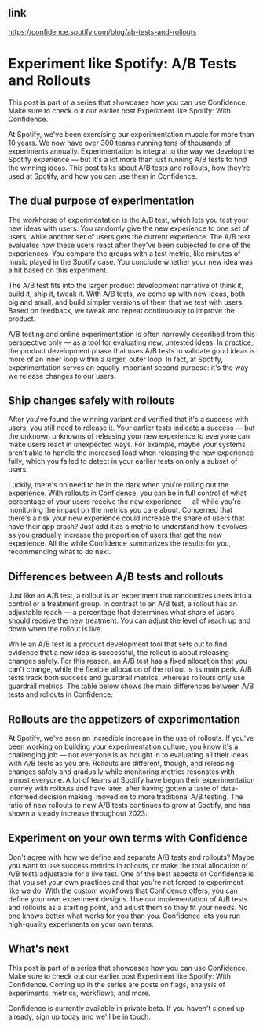 ## link

https://confidence.spotify.com/blog/ab-tests-and-rollouts

# Experiment like Spotify: A/B Tests and Rollouts

This post is part of a series that showcases how you can use Confidence. Make sure to check out our earlier post Experiment like Spotify: With Confidence.

At Spotify, we've been exercising our experimentation muscle for more than 10 years. We now have over 300 teams running tens of thousands of experiments annually. Experimentation is integral to the way we develop the Spotify experience — but it's a lot more than just running A/B tests to find the winning ideas. This post talks about A/B tests and rollouts, how they're used at Spotify, and how you can use them in Confidence.

## The dual purpose of experimentation

The workhorse of experimentation is the A/B test, which lets you test your new ideas with users. You randomly give the new experience to one set of users, while another set of users gets the current experience. The A/B test evaluates how these users react after they've been subjected to one of the experiences. You compare the groups with a test metric, like minutes of music played in the Spotify case. You conclude whether your new idea was a hit based on this experiment.

The A/B test fits into the larger product development narrative of think it, build it, ship it, tweak it. With A/B tests, we come up with new ideas, both big and small, and build simpler versions of them that we test with users. Based on feedback, we tweak and repeat continuously to improve the product.

A/B testing and online experimentation is often narrowly described from this perspective only — as a tool for evaluating new, untested ideas. In practice, the product development phase that uses A/B tests to validate good ideas is more of an inner loop within a larger, outer loop. In fact, at Spotify, experimentation serves an equally important second purpose: it's the way we release changes to our users.

## Ship changes safely with rollouts

After you've found the winning variant and verified that it's a success with users, you still need to release it. Your earlier tests indicate a success — but the unknown unknowns of releasing your new experience to everyone can make users react in unexpected ways. For example, maybe your systems aren't able to handle the increased load when releasing the new experience fully, which you failed to detect in your earlier tests on only a subset of users.

Luckily, there's no need to be in the dark when you're rolling out the experience. With rollouts in Confidence, you can be in full control of what percentage of your users receive the new experience — all while you're monitoring the impact on the metrics you care about. Concerned that there's a risk your new experience could increase the share of users that have their app crash? Just add it as a metric to understand how it evolves as you gradually increase the proportion of users that get the new experience. All the while Confidence summarizes the results for you, recommending what to do next.

## Differences between A/B tests and rollouts

Just like an A/B test, a rollout is an experiment that randomizes users into a control or a treatment group. In contrast to an A/B test, a rollout has an adjustable reach — a percentage that determines what share of users should receive the new treatment. You can adjust the level of reach up and down when the rollout is live.

While an A/B test is a product development tool that sets out to find evidence that a new idea is successful, the rollout is about releasing changes safely. For this reason, an A/B test has a fixed allocation that you can't change, while the flexible allocation of the rollout is its main perk. A/B tests track both success and guardrail metrics, whereas rollouts only use guardrail metrics. The table below shows the main differences between A/B tests and rollouts in Confidence.

## Rollouts are the appetizers of experimentation

At Spotify, we've seen an incredible increase in the use of rollouts. If you've been working on building your experimentation culture, you know it's a challenging job — not everyone is as bought in to evaluating all their ideas with A/B tests as you are. Rollouts are different, though, and releasing changes safely and gradually while monitoring metrics resonates with almost everyone. A lot of teams at Spotify have begun their experimentation journey with rollouts and have later, after having gotten a taste of data-informed decision making, moved on to more traditional A/B testing. The ratio of new rollouts to new A/B tests continues to grow at Spotify, and has shown a steady increase throughout 2023:

## Experiment on your own terms with Confidence

Don't agree with how we define and separate A/B tests and rollouts? Maybe you want to use success metrics in rollouts, or make the total allocation of A/B tests adjustable for a live test. One of the best aspects of Confidence is that you set your own practices and that you're not forced to experiment like we do. With the custom workflows that Confidence offers, you can define your own experiment designs. Use our implementation of A/B tests and rollouts as a starting point, and adjust them so they fit your needs. No one knows better what works for you than you. Confidence lets you run high-quality experiments on your own terms.

## What's next

This post is part of a series that showcases how you can use Confidence. Make sure to check out our earlier post Experiment like Spotify: With Confidence. Coming up in the series are posts on flags, analysis of experiments, metrics, workflows, and more.

Confidence is currently available in private beta. If you haven't signed up already, sign up today and we'll be in touch.
